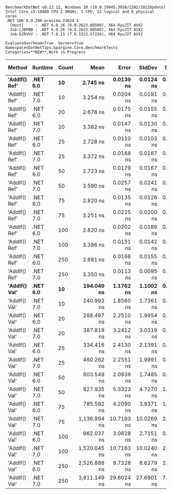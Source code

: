 ```

BenchmarkDotNet v0.13.12, Windows 10 (10.0.19045.3930/22H2/2022Update)
Intel Core i5-10400 CPU 2.90GHz, 1 CPU, 12 logical and 6 physical cores
.NET SDK 8.0.200-preview.23624.5
  [Host]     : .NET 6.0.26 (6.0.2623.60508), X64 RyuJIT AVX2
  Job-LJBPBB : .NET 6.0.26 (6.0.2623.60508), X64 RyuJIT AVX2
  Job-GJRVUV : .NET 7.0.15 (7.0.1523.57226), X64 RyuJIT AVX2

EvaluateOverhead=True  Server=True  Namespace=DotNetTips.Spargine.Core.BenchmarkTests  
Categories=**NEW**,Work in Progress  

```
| Method        | Runtime  | Count | Mean         | Error      | StdDev     | StdErr    | Min          | Q1           | Median       | Q3           | Max          | Op/s          | CI99.9% Margin | Iterations | Kurtosis | MValue | Skewness | Rank | LogicalGroup | Baseline | Code Size | Allocated |
|-------------- |--------- |------ |-------------:|-----------:|-----------:|----------:|-------------:|-------------:|-------------:|-------------:|-------------:|--------------:|---------------:|-----------:|---------:|-------:|---------:|-----:|------------- |--------- |----------:|----------:|
| **&#39;AddIf() Ref&#39;** | **.NET 6.0** | **10**    |     **2.745 ns** |  **0.0139 ns** |  **0.0124 ns** | **0.0033 ns** |     **2.727 ns** |     **2.736 ns** |     **2.747 ns** |     **2.754 ns** |     **2.770 ns** | **364,256,218.0** |      **0.0139 ns** |      **14.00** |    **1.995** |  **2.000** |   **0.2520** |    **2** | *****            | **No**       |     **279 B** |         **-** |
| &#39;AddIf() Ref&#39; | .NET 7.0 | 10    |     3.254 ns |  0.0204 ns |  0.0191 ns | 0.0049 ns |     3.231 ns |     3.237 ns |     3.248 ns |     3.273 ns |     3.284 ns | 307,290,467.3 |      0.0204 ns |      15.00 |    1.434 |  2.000 |   0.3484 |    4 | *            | No       |     325 B |         - |
| &#39;AddIf() Ref&#39; | .NET 6.0 | 20    |     2.678 ns |  0.0175 ns |  0.0155 ns | 0.0041 ns |     2.658 ns |     2.667 ns |     2.675 ns |     2.685 ns |     2.710 ns | 373,362,093.1 |      0.0175 ns |      14.00 |    2.195 |  2.000 |   0.7265 |    1 | *            | No       |     279 B |         - |
| &#39;AddIf() Ref&#39; | .NET 7.0 | 20    |     3.382 ns |  0.0147 ns |  0.0130 ns | 0.0035 ns |     3.367 ns |     3.371 ns |     3.383 ns |     3.390 ns |     3.406 ns | 295,642,897.5 |      0.0147 ns |      14.00 |    1.798 |  2.000 |   0.3090 |    5 | *            | No       |     325 B |         - |
| &#39;AddIf() Ref&#39; | .NET 6.0 | 25    |     2.728 ns |  0.0110 ns |  0.0103 ns | 0.0027 ns |     2.717 ns |     2.720 ns |     2.726 ns |     2.734 ns |     2.750 ns | 366,560,854.5 |      0.0110 ns |      15.00 |    2.487 |  2.000 |   0.7574 |    2 | *            | No       |     279 B |         - |
| &#39;AddIf() Ref&#39; | .NET 7.0 | 25    |     3.372 ns |  0.0188 ns |  0.0167 ns | 0.0045 ns |     3.352 ns |     3.359 ns |     3.370 ns |     3.377 ns |     3.410 ns | 296,573,863.0 |      0.0188 ns |      14.00 |    2.745 |  2.000 |   0.8017 |    5 | *            | No       |     325 B |         - |
| &#39;AddIf() Ref&#39; | .NET 6.0 | 50    |     2.723 ns |  0.0179 ns |  0.0167 ns | 0.0043 ns |     2.704 ns |     2.712 ns |     2.716 ns |     2.734 ns |     2.753 ns | 367,179,756.8 |      0.0179 ns |      15.00 |    1.821 |  2.000 |   0.6332 |    2 | *            | No       |     279 B |         - |
| &#39;AddIf() Ref&#39; | .NET 7.0 | 50    |     3.590 ns |  0.0257 ns |  0.0241 ns | 0.0062 ns |     3.563 ns |     3.573 ns |     3.582 ns |     3.605 ns |     3.649 ns | 278,535,664.3 |      0.0257 ns |      15.00 |    2.936 |  2.000 |   0.9758 |    6 | *            | No       |     325 B |         - |
| &#39;AddIf() Ref&#39; | .NET 6.0 | 75    |     2.820 ns |  0.0135 ns |  0.0126 ns | 0.0033 ns |     2.801 ns |     2.811 ns |     2.816 ns |     2.828 ns |     2.847 ns | 354,655,492.8 |      0.0135 ns |      15.00 |    2.202 |  2.000 |   0.5710 |    3 | *            | No       |     279 B |         - |
| &#39;AddIf() Ref&#39; | .NET 7.0 | 75    |     3.251 ns |  0.0225 ns |  0.0200 ns | 0.0053 ns |     3.234 ns |     3.237 ns |     3.242 ns |     3.260 ns |     3.299 ns | 307,628,339.2 |      0.0225 ns |      14.00 |    3.054 |  2.000 |   1.1868 |    4 | *            | No       |     325 B |         - |
| &#39;AddIf() Ref&#39; | .NET 6.0 | 100   |     2.820 ns |  0.0202 ns |  0.0189 ns | 0.0049 ns |     2.794 ns |     2.808 ns |     2.812 ns |     2.840 ns |     2.853 ns | 354,577,621.2 |      0.0202 ns |      15.00 |    1.594 |  2.000 |   0.4710 |    3 | *            | No       |     279 B |         - |
| &#39;AddIf() Ref&#39; | .NET 7.0 | 100   |     3.386 ns |  0.0151 ns |  0.0142 ns | 0.0037 ns |     3.365 ns |     3.378 ns |     3.386 ns |     3.398 ns |     3.405 ns | 295,297,942.0 |      0.0151 ns |      15.00 |    1.556 |  2.000 |   0.0384 |    5 | *            | No       |     325 B |         - |
| &#39;AddIf() Ref&#39; | .NET 6.0 | 250   |     2.681 ns |  0.0166 ns |  0.0155 ns | 0.0040 ns |     2.667 ns |     2.669 ns |     2.675 ns |     2.692 ns |     2.711 ns | 373,007,053.4 |      0.0166 ns |      15.00 |    1.966 |  2.000 |   0.8022 |    1 | *            | No       |     279 B |         - |
| &#39;AddIf() Ref&#39; | .NET 7.0 | 250   |     3.350 ns |  0.0113 ns |  0.0095 ns | 0.0026 ns |     3.336 ns |     3.346 ns |     3.349 ns |     3.353 ns |     3.371 ns | 298,485,675.9 |      0.0113 ns |      13.00 |    2.806 |  2.000 |   0.6920 |    5 | *            | No       |     325 B |         - |
| **&#39;AddIf() Val&#39;** | **.NET 6.0** | **10**    |   **194.049 ns** |  **1.1762 ns** |  **1.1002 ns** | **0.2841 ns** |   **192.405 ns** |   **193.252 ns** |   **193.836 ns** |   **194.568 ns** |   **196.483 ns** |   **5,153,350.5** |      **1.1762 ns** |      **15.00** |    **2.536** |  **2.000** |   **0.5452** |    **7** | *****            | **No**       |     **577 B** |    **1256 B** |
| &#39;AddIf() Val&#39; | .NET 7.0 | 10    |   240.993 ns |  1.8560 ns |  1.7361 ns | 0.4482 ns |   238.514 ns |   239.485 ns |   241.025 ns |   242.208 ns |   243.505 ns |   4,149,504.8 |      1.8560 ns |      15.00 |    1.447 |  2.000 |  -0.0084 |    8 | *            | No       |     929 B |    1256 B |
| &#39;AddIf() Val&#39; | .NET 6.0 | 20    |   288.497 ns |  2.2510 ns |  1.9954 ns | 0.5333 ns |   284.693 ns |   287.258 ns |   288.715 ns |   289.355 ns |   292.903 ns |   3,466,242.7 |      2.2510 ns |      14.00 |    2.910 |  2.000 |   0.1798 |    9 | *            | No       |     577 B |    2376 B |
| &#39;AddIf() Val&#39; | .NET 7.0 | 20    |   387.819 ns |  3.2412 ns |  3.0319 ns | 0.7828 ns |   383.662 ns |   385.839 ns |   386.880 ns |   389.589 ns |   393.579 ns |   2,578,523.8 |      3.2412 ns |      15.00 |    1.957 |  2.000 |   0.4985 |   11 | *            | No       |     929 B |    2376 B |
| &#39;AddIf() Val&#39; | .NET 6.0 | 25    |   334.416 ns |  2.4130 ns |  2.1391 ns | 0.5717 ns |   331.416 ns |   333.140 ns |   334.198 ns |   335.768 ns |   338.327 ns |   2,990,286.1 |      2.4130 ns |      14.00 |    1.795 |  2.000 |   0.2408 |   10 | *            | No       |     577 B |    2936 B |
| &#39;AddIf() Val&#39; | .NET 7.0 | 25    |   460.262 ns |  2.2551 ns |  1.9991 ns | 0.5343 ns |   457.619 ns |   458.356 ns |   459.998 ns |   462.088 ns |   463.279 ns |   2,172,676.2 |      2.2551 ns |      14.00 |    1.363 |  2.000 |   0.1102 |   12 | *            | No       |     929 B |    2936 B |
| &#39;AddIf() Val&#39; | .NET 6.0 | 50    |   603.549 ns |  2.0939 ns |  1.7485 ns | 0.4849 ns |   599.033 ns |   602.840 ns |   603.774 ns |   604.753 ns |   605.584 ns |   1,656,866.2 |      2.0939 ns |      13.00 |    3.736 |  2.000 |  -1.1344 |   13 | *            | No       |     577 B |    5736 B |
| &#39;AddIf() Val&#39; | .NET 7.0 | 50    |   827.935 ns |  5.3323 ns |  4.7270 ns | 1.2633 ns |   818.826 ns |   824.470 ns |   829.167 ns |   830.070 ns |   836.516 ns |   1,207,823.7 |      5.3323 ns |      14.00 |    2.210 |  2.000 |  -0.1228 |   15 | *            | No       |     929 B |    5736 B |
| &#39;AddIf() Val&#39; | .NET 6.0 | 75    |   785.592 ns |  4.2090 ns |  3.9371 ns | 1.0165 ns |   779.984 ns |   782.498 ns |   784.968 ns |   789.148 ns |   792.228 ns |   1,272,925.0 |      4.2090 ns |      15.00 |    1.511 |  2.000 |   0.0854 |   14 | *            | No       |     577 B |    8536 B |
| &#39;AddIf() Val&#39; | .NET 7.0 | 75    | 1,136.994 ns | 10.7193 ns | 10.0269 ns | 2.5889 ns | 1,123.590 ns | 1,130.222 ns | 1,138.659 ns | 1,142.046 ns | 1,158.319 ns |     879,512.4 |     10.7193 ns |      15.00 |    2.182 |  2.000 |   0.3829 |   17 | *            | No       |     929 B |    8536 B |
| &#39;AddIf() Val&#39; | .NET 6.0 | 100   |   962.037 ns |  3.0628 ns |  2.7151 ns | 0.7256 ns |   957.354 ns |   960.137 ns |   962.696 ns |   963.793 ns |   967.069 ns |   1,039,461.5 |      3.0628 ns |      14.00 |    2.012 |  2.000 |  -0.1276 |   16 | *            | No       |     577 B |   11336 B |
| &#39;AddIf() Val&#39; | .NET 7.0 | 100   | 1,520.045 ns | 10.7163 ns | 10.0240 ns | 2.5882 ns | 1,495.983 ns | 1,515.440 ns | 1,522.154 ns | 1,524.804 ns | 1,536.614 ns |     657,875.1 |     10.7163 ns |      15.00 |    3.141 |  2.000 |  -0.5150 |   18 | *            | No       |     929 B |   11336 B |
| &#39;AddIf() Val&#39; | .NET 6.0 | 250   | 2,526.888 ns |  9.7328 ns |  8.6279 ns | 2.3059 ns | 2,515.562 ns | 2,522.108 ns | 2,524.635 ns | 2,528.154 ns | 2,546.482 ns |     395,743.7 |      9.7328 ns |      14.00 |    2.696 |  2.000 |   0.8263 |   19 | *            | No       |     577 B |   28136 B |
| &#39;AddIf() Val&#39; | .NET 7.0 | 250   | 3,811.149 ns | 29.6024 ns | 27.6901 ns | 7.1496 ns | 3,775.599 ns | 3,787.820 ns | 3,813.411 ns | 3,831.430 ns | 3,856.732 ns |     262,388.1 |     29.6024 ns |      15.00 |    1.396 |  2.000 |   0.2043 |   20 | *            | No       |     929 B |   28136 B |
